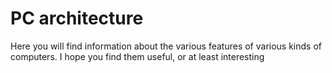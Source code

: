 # PC architecture

Here you will find information about the various features of various kinds of computers. I hope you find them useful, or at least interesting
